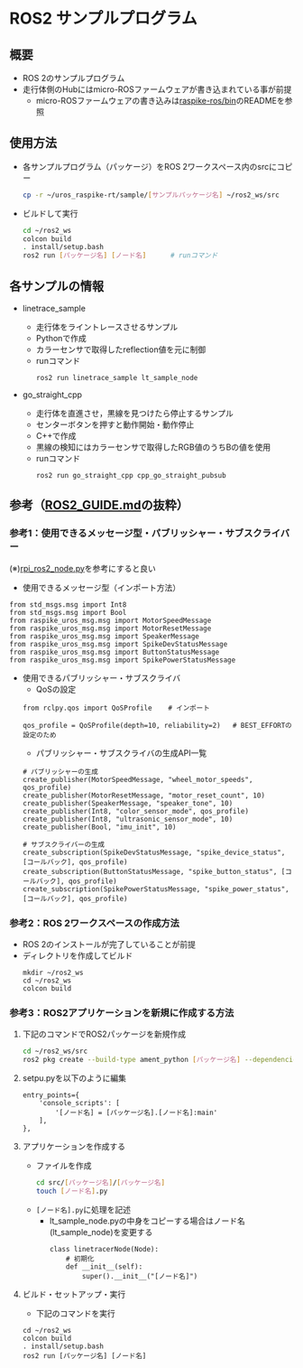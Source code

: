 # ROS2 サンプルプログラム

## 概要
- ROS 2のサンプルプログラム
- 走行体側のHubにはmicro-ROSファームウェアが書き込まれている事が前提
    - micro-ROSファームウェアの書き込みは[raspike-ros/bin](../bin/)のREADMEを参照

## 使用方法
- 各サンプルプログラム（パッケージ）をROS 2ワークスペース内のsrcにコピー
    ```bash
    cp -r ~/uros_raspike-rt/sample/[サンプルパッケージ名] ~/ros2_ws/src
    ```
- ビルドして実行
    ```bash
    cd ~/ros2_ws
    colcon build
    . install/setup.bash
    ros2 run [パッケージ名] [ノード名]      # runコマンド
    ```

## 各サンプルの情報
- linetrace_sample
    - 走行体をライントレースさせるサンプル
    - Pythonで作成
    - カラーセンサで取得したreflection値を元に制御
    - runコマンド
        ```
        ros2 run linetrace_sample lt_sample_node 
        ```

- go_straight_cpp
    - 走行体を直進させ，黒線を見つけたら停止するサンプル
    - センターボタンを押すと動作開始・動作停止
    - C++で作成
    - 黒線の検知にはカラーセンサで取得したRGB値のうちBの値を使用
    - runコマンド
        ```
        ros2 run go_straight_cpp cpp_go_straight_pubsub
        ```

## 参考（[ROS2_GUIDE.md](../ROS2_GUIDE.md)の抜粋）    
### 参考1：使用できるメッセージ型・パブリッシャー・サブスクライバー
(※)[rpi_ros2_node.py](../ros2_raspike_rt/ros2_raspike_rt/lib/rpi_ros2_node.py)を参考にすると良い<Br>
- 使用できるメッセージ型（インポート方法）
```
from std_msgs.msg import Int8
from std_msgs.msg import Bool
from raspike_uros_msg.msg import MotorSpeedMessage        
from raspike_uros_msg.msg import MotorResetMessage             
from raspike_uros_msg.msg import SpeakerMessage
from raspike_uros_msg.msg import SpikeDevStatusMessage
from raspike_uros_msg.msg import ButtonStatusMessage
from raspike_uros_msg.msg import SpikePowerStatusMessage
```
- 使用できるパブリッシャー・サブスクライバ
    - QoSの設定
    ```
    from rclpy.qos import QoSProfile    # インポート

    qos_profile = QoSProfile(depth=10, reliability=2)   # BEST_EFFORTの設定のため
    ```
    - パブリッシャー・サブスクライバの生成API一覧
    ```
    # パブリッシャーの生成
    create_publisher(MotorSpeedMessage, "wheel_motor_speeds", qos_profile)
    create_publisher(MotorResetMessage, "motor_reset_count", 10)
    create_publisher(SpeakerMessage, "speaker_tone", 10)
    create_publisher(Int8, "color_sensor_mode", qos_profile)
    create_publisher(Int8, "ultrasonic_sensor_mode", 10)
    create_publisher(Bool, "imu_init", 10)

    # サブスクライバーの生成
    create_subscription(SpikeDevStatusMessage, "spike_device_status", [コールバック], qos_profile)
    create_subscription(ButtonStatusMessage, "spike_button_status", [コールバック], qos_profile)
    create_subscription(SpikePowerStatusMessage, "spike_power_status", [コールバック], qos_profile)
    ```

### 参考2：ROS 2ワークスペースの作成方法
- ROS 2のインストールが完了していることが前提
- ディレクトリを作成してビルド
    ```
    mkdir ~/ros2_ws
    cd ~/ros2_ws
    colcon build
    ```

### 参考3：ROS2アプリケーションを新規に作成する方法
1. 下記のコマンドでROS2パッケージを新規作成
    ```bash
    cd ~/ros2_ws/src
    ros2 pkg create --build-type ament_python [パッケージ名] --dependencies rclpy
    ```

1. setpu.pyを以下のように編集
    ```
    entry_points={
        'console_scripts': [
            '[ノード名] = [パッケージ名].[ノード名]:main'
        ],
    },
    ```

1. アプリケーションを作成する
    - ファイルを作成
        ```bash
        cd src/[パッケージ名]/[パッケージ名]
        touch [ノード名].py
        ```
    - `[ノード名].py`に処理を記述
        - lt_sample_node.pyの中身をコピーする場合はノード名(lt_sample_node)を変更する
            ```
            class linetracerNode(Node):
                # 初期化
                def __init__(self):
                    super().__init__("[ノード名]")
            ```

1. ビルド・セットアップ・実行
    - 下記のコマンドを実行
    ```
    cd ~/ros2_ws
    colcon build
    . install/setup.bash
    ros2 run [パッケージ名] [ノード名]
    ```
